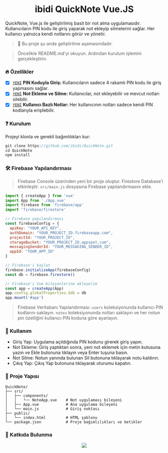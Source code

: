 <p align="center">
  <h1 align="center">ibidi QuickNote Vue.JS</h1>
</p>

QuickNote, Vue.js ile geliştirilmiş basit bir not alma uygulamasıdır. Kullanıcıların PIN kodu ile giriş yaparak not ekleyip silmelerini sağlar. Her kullanıcı yalnızca kendi notlarını görür ve yönetir.

> 🚧 Bu proje şu anda geliştirilme aşamasındadır.

> Öncelikle README.md'yi okuyun. Ardından kurulum işlemini gerçekleştirin.

### 🔥 Özellikler

- [x] [`YENİ`](/#) **PIN Koduyla Giriş:** Kullanıcıların sadece 4 rakamlı PIN kodu ile giriş yapmasını sağlar.
- [x] [`YENİ`](/#) **Not Ekleme ve Silme:** Kullanıcılar, not ekleyebilir ve mevcut notları silebilir.
- [x] [`YENİ`](/#) **Kullanıcı Bazlı Notlar:** Her kullanıcının notları sadece kendi PIN kodlarıyla erişilebilir.

### ❓ Kurulum

Projeyi klonla ve gerekli bağımlılıkları kur:
```js
git clone https://github.com/ibidi/QuickNote.git
cd QuickNote
npm install
```

### 🛠 Firebase Yapılandırması

> Firebase Console üzerinden yeni bir proje oluştur.
> Firestore Database'i etkinleştir.
> `src/main.js` dosyasına Firebase yapılandırmasını ekle.

```js
import { createApp } from 'vue'
import App from './App.vue'
import firebase from 'firebase/app'
import 'firebase/firestore'

// Firebase yapılandırması
const firebaseConfig = {
  apiKey: "YOUR_API_KEY",
  authDomain: "YOUR_PROJECT_ID.firebaseapp.com",
  projectId: "YOUR_PROJECT_ID",
  storageBucket: "YOUR_PROJECT_ID.appspot.com",
  messagingSenderId: "YOUR_MESSAGING_SENDER_ID",
  appId: "YOUR_APP_ID"
}

// Firebase'i başlat
firebase.initializeApp(firebaseConfig)
const db = firebase.firestore()

// Firebase'i Vue bileşenlerine ekleyelim
const app = createApp(App)
app.config.globalProperties.$db = db
app.mount('#app')
```
> Firebase Veritabanı Yapılandırması:
`users` koleksiyonunda kullanıcı PIN kodlarını saklayın.
`notes` koleksiyonunda notları saklayın ve her notun pin özelliğini kullanıcı PIN koduna göre ayarlayın.

### 📩 Kullanım

- Giriş Yap: Uygulama açıldığında PIN kodunu girerek giriş yapın.
- Not Ekleme: Giriş yaptıktan sonra, yeni not eklemek için metin kutusuna yazın ve Ekle butonuna tıklayın veya Enter tuşuna basın.
- Not Silme: Notun yanında bulunan Sil butonuna tıklayarak notu kaldırın.
- Çıkış Yap: Çıkış Yap butonuna tıklayarak oturumu kapatın.

### 🐛 Proje Yapısı

```
QuickNote/
├── src/
│   ├── components/
│   │   └── NoteApp.vue    # Not uygulaması bileşeni
│   ├── App.vue            # Ana uygulama bileşeni
│   └── main.js            # Giriş noktası
├── public/
│   └── index.html         # HTML şablonu
└── package.json           # Proje bağımlılıkları ve betikler
```


### 💖 Katkıda Bulunma

<p align="center">
  <a href="https://github.com/sponsors/ibidi">
    <img src='https://cdn.jsdelivr.net/gh/ibidi/.github/sponsors.svg'/>
  </a>
</p>
